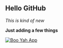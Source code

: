 ## Hello GitHub

*This is kind of new*

**Just adding a few things**

[![Boo Yah App](https://github.com/phonemyat-4116/simProj/actions/workflows/main.yml/badge.svg?event=push)](https://github.com/phonemyat-4116/simProj/actions/workflows/main.yml)
